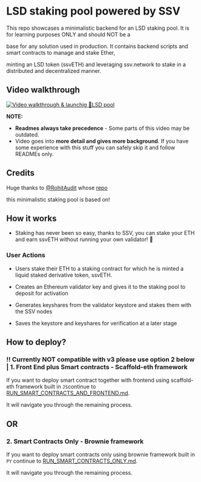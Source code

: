 # LSD staking pool powered by SSV

This repo showcases a minimalistic backend for an LSD staking pool. It is for learning purposes ONLY and should NOT be a

base for any solution used in production. It contains backend scripts and smart contracts to manage and stake Ether,

minting an LSD token (ssvETH) and leveraging ssv.network to stake in a distributed and decentralized manner.

## Video walkthrough

[![Video walkthrough & launchig 🌈LSD pool](http://img.youtube.com/vi/CiV76rOY4go/0.jpg)](http://www.youtube.com/watch?v=CiV76rOY4go "Repo walkthrough & launchig 🌈LSD pool")

**NOTE:**

- **Readmes always take precedence** - Some parts of this video may be outdated.
- Video goes into **more detail and gives more background**. If you have some experience with this stuff you can safely skip it and follow READMEs only.

## Credits

Huge thanks to [@RohitAudit](https://github.com/RohitAudit) whose [repo](https://github.com/RohitAudit/ssv-service)

this minimalistic staking pool is based on!

## How it works

- Staking has never been so easy, thanks to SSV, you can stake your ETH and earn ssvETH without running your own validator! 🤑

### User Actions

- Users stake their ETH to a staking contract for which he is minted a liquid staked derivative token, ssvETH.

- Creates an Ethereum validator key and gives it to the staking pool to deposit for activation

- Generates keyshares from the validator keystore and stakes them with the SSV nodes

- Saves the keystore and keyshares for verification at a later stage

## How to deploy?

### !! Currently NOT compatible with v3 please use option 2 below | 1. Front End plus Smart contracts - Scaffold-eth framework 

If you want to deploy smart contract together with frontend using scaffold-eth framework built in `JS`continue to [RUN_SMART_CONTRACTS_AND_FRONTEND.md](/RUN_SMART_CONTRACTS_AND_FRONTEND.md).

It will navigate you through the remaining process.

## OR

### 2. Smart Contracts Only - Brownie framework

If you want to deploy smart contracts only using brownie framework built in `PY` continue to [RUN_SMART_CONTRACTS_ONLY.md](/RUN_SMART_CONTRACTS_ONLY.md).

It will navigate you through the remaining process.
